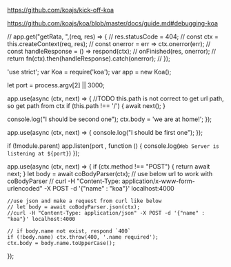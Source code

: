 https://github.com/koajs/kick-off-koa

https://github.com/koajs/koa/blob/master/docs/guide.md#debugging-koa

// app.get("getRata, ",(req, res) => {
//   res.statusCode = 404;
//   const ctx = this.createContext(req, res);
//   const onerror = err => ctx.onerror(err);
//   const handleResponse = () => respond(ctx);
//   onFinished(res, onerror);
//   return fn(ctx).then(handleResponse).catch(onerror);
// });


'use strict';
var Koa = require('koa');
var app = new Koa();

let port = process.argv[2] || 3000;

app.use(async (ctx, next) => {
  //TODO this.path is not correct to get url path, so get path from ctx
  if (this.path !== '/') {
    await next();
  }

  console.log("I should be second one");
  ctx.body = 'we are at home!';
});

app.use(async (ctx, next) => {
  console.log("I should be first one");
});

if (!module.parent) app.listen(port
    , function () {
  console.log(`Web Server is listening at ${port}`)
});


app.use(async (ctx, next) => {
    if (ctx.method !== "POST") {
        return await next;
    }
    let body = await coBodyParser(ctx);
    // use below url to work with coBodyParser
    // curl -H "Content-Type: application/x-www-form-urlencoded" -X POST -d '{"name" : "koa"}' localhost:4000

    //use json and make a request from curl like below
    // let body = await coBodyParser.json(ctx);
    //curl -H "Content-Type: application/json" -X POST -d '{"name" : "koa"}' localhost:4000

    // if body.name not exist, respond `400`
    if (!body.name) ctx.throw(400, '.name required');
    ctx.body = body.name.toUpperCase();
});

